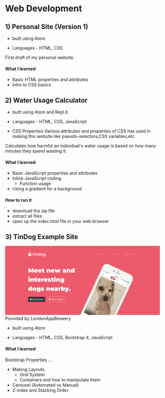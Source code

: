 # Web Development 

## 1) Personal Site (Version 1) 

* built using Atom

* Languages - HTML, CSS

First draft of my personal website.

#### What I learned
* Basic HTML properties and attributes
* Intro to CSS basics

## 2) Water Usage Calculator 

* built using Atom and Repl.it

* Languages - HTML, CSS, JavaScript

* CSS Properties
 Various attributes and properties of CSS has used in making this website like pseudo-selectors,CSS variables,etc 

Calculates how harmful an individual's water usage is based on how many minutes they spend wasting it. 

#### What I learned
* Basic JavaScript properties and attributes
* Inline JavaScript coding
  * Function usage
* Using a gradient for a background

#### How to run it
* download the zip file
* extract all files
* open up the index.html file in your web browser

## 3) TinDog Example Site
![TinDog Site Screenshot](https://raw.githubusercontent.com/iamaryaak/WebDevelopment/master/TinDog-Start-master/Screen%20Shot%202019-07-15%20at%2010.32.22%20AM.png)
Provided by LondonAppBrewery

* built using Atom

* Languages - HTML, CSS, Bootstrap 4, JavaScript

#### What I learned

Bootstrap Properties ... 
* Making Layouts
  * Grid System
  * Containers and how to manipulate them
* Carousel (Automated vs Manual)
* Z-index and Stacking Order
